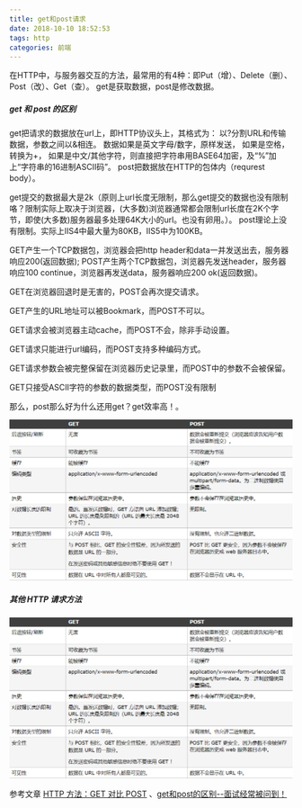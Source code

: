 ```yaml
---
title: get和post请求
date: 2018-10-10 18:52:53
tags: http
categories: 前端
---
```

在HTTP中，与服务器交互的方法，最常用的有4种：即Put（增）、Delete（删）、Post（改）、Get（查）。
get是获取数据，post是修改数据。
<!-- more -->
##### get 和 post 的区别

get把请求的数据放在url上，即HTTP协议头上，其格式为： 
    以?分割URL和传输数据，参数之间以&相连。 
    数据如果是英文字母/数字，原样发送， 
    如果是空格，转换为+， 
    如果是中文/其他字符，则直接把字符串用BASE64加密，及“%”加上“字符串的16进制ASCII码”。 
post把数据放在HTTP的包体内（requrest body）。

get提交的数据最大是2k（原则上url长度无限制，那么get提交的数据也没有限制咯？限制实际上取决于浏览器，(大多数)浏览器通常都会限制url长度在2K个字节，即使(大多数)服务器最多处理64K大小的url。也没有卵用。）。 
post理论上没有限制。实际上IIS4中最大量为80KB，IIS5中为100KB。

GET产生一个TCP数据包，浏览器会把http header和data一并发送出去，服务器响应200(返回数据); 
POST产生两个TCP数据包，浏览器先发送header，服务器响应100 continue，浏览器再发送data，服务器响应200 ok(返回数据)。

GET在浏览器回退时是无害的，POST会再次提交请求。 

GET产生的URL地址可以被Bookmark，而POST不可以。 

GET请求会被浏览器主动cache，而POST不会，除非手动设置。 

GET请求只能进行url编码，而POST支持多种编码方式。 

GET请求参数会被完整保留在浏览器历史记录里，而POST中的参数不会被保留。 

GET只接受ASCII字符的参数的数据类型，而POST没有限制

那么，post那么好为什么还用get？get效率高！。

![get post](/assets/images/get-post.png)
##### 其他 HTTP 请求方法
![get post](/assets/images/http.png)

参考文章 
[HTTP 方法：GET 对比 POST](http://www.w3school.com.cn/tags/html_ref_httpmethods.asp) 、[get和post的区别--面试经常被问到！](https://blog.csdn.net/qq_26360877/article/details/70665820)
